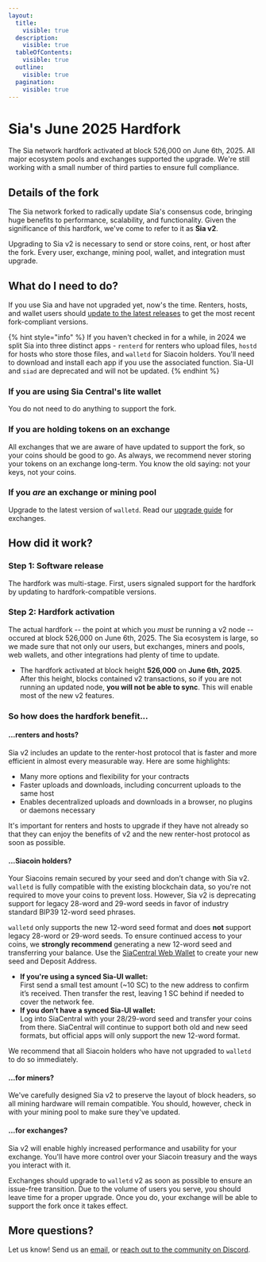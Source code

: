 ```yaml
---
layout:
  title:
    visible: true
  description:
    visible: true
  tableOfContents:
    visible: true
  outline:
    visible: true
  pagination:
    visible: true
---
```


# Sia's June 2025 Hardfork

The Sia network hardfork activated at block 526,000 on June 6th, 2025. All major ecosystem pools and exchanges supported the upgrade. We're still working with a small number of third parties to ensure full compliance.

## Details of the fork

The Sia network forked to radically update Sia's consensus code, bringing huge benefits to performance, scalability, and functionality. Given the significance of this hardfork, we've come to refer to it as **Sia v2**.

Upgrading to Sia v2 is necessary to send or store coins, rent, or host after the fork. Every user, exchange, mining pool, wallet, and integration must upgrade.

## What do I need to do?

If you use Sia and have not upgraded yet, now's the time. Renters, hosts, and wallet users should [update to the latest releases](https://sia.tech/upgrade-your-software) to get the most recent fork-compliant versions.

{% hint style="info" %}
If you haven't checked in for a while, in 2024 we split Sia into three distinct apps - `renterd` for renters who upload files, `hostd` for hosts who store those files, and `walletd` for Siacoin holders. You'll need to download and install each app if you use the associated function. Sia-UI and `siad` are deprecated and will not be updated.
{% endhint %}

### If you are using Sia Central's lite wallet

You do not need to do anything to support the fork.

### If you are holding tokens on an exchange

All exchanges that we are aware of have updated to support the fork, so your coins should be good to go. As always, we recommend never storing your tokens on an exchange long-term. You know the old saying: not your keys, not your coins.

### If you _are_ an exchange or mining pool

Upgrade to the latest version of `walletd`. Read our [upgrade guide](exchanges.md) for exchanges.

## How did it work?

### Step 1: Software release

The hardfork was multi-stage. First, users signaled support for the hardfork by updating to hardfork-compatible versions.

### Step 2: Hardfork activation

The actual hardfork -- the point at which you _must_ be running a v2 node -- occured at block 526,000 on June 6th, 2025. The Sia ecosystem is large, so we made sure that not only our users, but exchanges, miners and pools, web wallets, and other integrations had plenty of time to update.

* The hardfork activated at block height **526,000** on **June 6th, 2025**. After this height, blocks contained v2 transactions, so if you are not running an updated node, **you will not be able to sync**. This will enable most of the new v2 features.

### So how does the hardfork benefit...

#### ...renters and hosts?

Sia v2 includes an update to the renter-host protocol that is faster and more efficient in almost every measurable way. Here are some highlights:

* Many more options and flexibility for your contracts
* Faster uploads and downloads, including concurrent uploads to the same host
* Enables decentralized uploads and downloads in a browser, no plugins or daemons necessary

It's important for renters and hosts to upgrade if they have not already so that they can enjoy the benefits of v2 and the new renter-host protocol as soon as possible.

#### ...Siacoin holders?

Your Siacoins remain secured by your seed and don’t change with Sia v2. `walletd` is fully compatible with the existing blockchain data, so you're not required to move your coins to prevent loss. However, Sia v2 is deprecating support for legacy 28-word and 29-word seeds in favor of industry standard BIP39 12-word seed phrases.

`walletd` only supports the new 12-word seed format and does **not** support legacy 28-word or 29-word seeds. To ensure continued access to your coins, we **strongly recommend** generating a new 12-word seed and transferring your balance. Use the [SiaCentral Web Wallet](https://wallet.siacentral.com/) to create your new seed and Deposit Address.

* **If you're using a synced Sia-UI wallet:**\
  First send a small test amount (\~10 SC) to the new address to confirm it’s received. Then transfer the rest, leaving 1 SC behind if needed to cover the network fee.
* **If you don’t have a synced Sia-UI wallet:**\
  Log into SiaCentral with your 28/29-word seed and transfer your coins from there. SiaCentral will continue to support both old and new seed formats, but official apps will only support the new 12-word format.

We recommend that all Siacoin holders who have not upgraded to `walletd` to do so immediately.

#### ...for miners?

We've carefully designed Sia v2 to preserve the layout of block headers, so all mining hardware will remain compatible. You should, however, check in with your mining pool to make sure they've updated.

#### ...for exchanges?

Sia v2 will enable highly increased performance and usability for your exchange. You'll have more control over your Siacoin treasury and the ways you interact with it.

Exchanges should upgrade to `walletd` v2 as soon as possible to ensure an issue-free transition. Due to the volume of users you serve, you should leave time for a proper upgrade. Once you do, your exchange will be able to support the fork once it takes effect.

## More questions?

Let us know! Send us an [email](mailto:hello@sia.tech), or [reach out to the community on Discord](https://discord.gg/sia).
